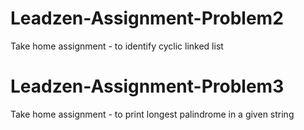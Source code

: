 # Leadzen-Assignment-Problem2
Take home assignment - to identify cyclic linked list
# Leadzen-Assignment-Problem3
Take home assignment - to print longest palindrome in a given string
